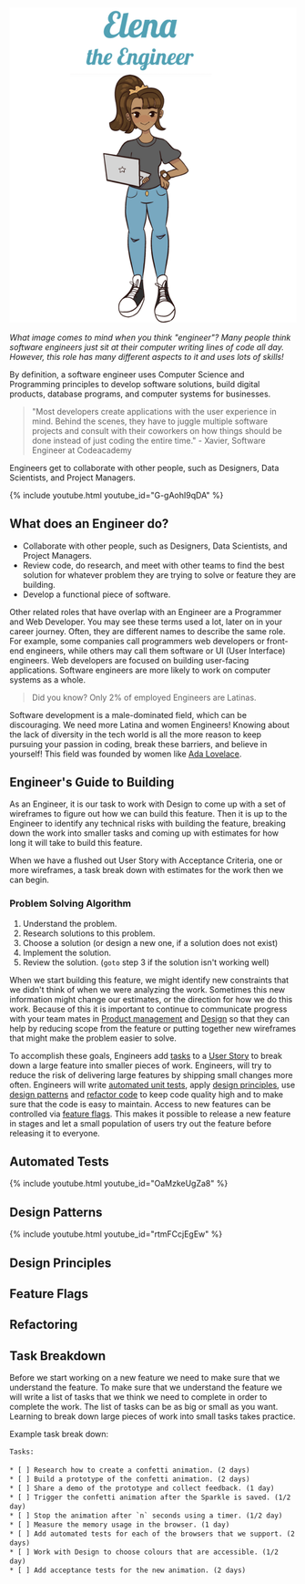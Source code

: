 ![Elena the Engineer](./../assets/images/elena-the-engineer-slim.png)

_What image comes to mind when you think "engineer"? Many people think software engineers just sit at their computer writing lines of code all day. However, this role has many different aspects to it and uses lots of skills!_

By definition, a software engineer uses Computer Science and Programming principles to develop software solutions, build digital products, database programs, and computer systems for businesses.

> "Most developers create applications with the user experience in mind. Behind the scenes, they have to juggle multiple software projects and consult with their coworkers on how things should be done instead of just coding the entire time." - Xavier, Software Engineer at Codeacademy

Engineers get to collaborate with other people, such as Designers, Data Scientists, and Project Managers.

{% include youtube.html youtube_id="G-gAohI9qDA" %}

## What does an Engineer do?

* Collaborate with other people, such as Designers, Data Scientists, and Project Managers.
* Review code, do research, and meet with other teams to find the best solution for whatever problem they are trying to solve or feature they are building.
* Develop a functional piece of software.

Other related roles that have overlap with an Engineer are a Programmer and Web Developer.
You may see these terms used a lot, later on in your career journey.
Often, they are different names to describe the same role.
For example, some companies call programmers web developers or front-end engineers,
while others may call them software or UI (User Interface) engineers.
Web developers are focused on building user-facing applications.
Software engineers are more likely to work on computer systems as a whole.

> Did you know? Only 2% of employed Engineers are Latinas.

Software development is a male-dominated field, which can be discouraging.
We need more Latina and women Engineers! Knowing about the lack of diversity in
the tech world is all the more reason to keep pursuing your passion in coding,
break these barriers, and believe in yourself!
This field was founded by women like [Ada Lovelace][ada].

## Engineer's Guide to Building

As an Engineer, it is our task to work with Design to come up with a set of
wireframes to figure out how we can build this feature. Then it is up to the
Engineer to identify any technical risks with building the feature, breaking
down the work into smaller tasks and coming up with estimates for how long it
will take to build this feature.

When we have a flushed out User Story with Acceptance Criteria, one or more
wireframes, a task break down with estimates for the work then we can begin.

### Problem Solving Algorithm

1. Understand the problem.
1. Research solutions to this problem.
1. Choose a solution (or design a new one, if a solution does not exist)
1. Implement the solution.
1. Review the solution. (`goto` step 3 if the solution isn't working well)

When we start building this feature, we might identify new constraints that we
didn't think of when we were analyzing the work. Sometimes this new information
might change our estimates, or the direction for how we do this work. Because of
this it is important to continue to communicate progress with your team mates in
[Product management][product-manager] and [Design][designer] so that they can help by reducing scope
from the feature or putting together new wireframes that might make the problem
easier to solve.

To accomplish these goals, Engineers add [tasks](#task-breakdown) to a [User Story][user-story]
to break down a large feature into smaller pieces of work. Engineers, will try
to reduce the risk of delivering large features by shipping small changes more
often. Engineers will write [automated unit tests](#automated-tests),
apply [design principles](#design-principles), use [design patterns](#design-patterns)
and [refactor code](#refactoring) to keep code quality high and to make sure that
the code is easy to maintain. Access to new features can be controlled via
[feature flags](#feature-flags). This makes it possible to release a new feature in stages and
let a small population of users try out the feature before releasing it to
everyone.

## Automated Tests

{% include youtube.html youtube_id="OaMzkeUgZa8" %}

## Design Patterns

{% include youtube.html youtube_id="rtmFCcjEgEw" %}

## Design Principles

## Feature Flags

## Refactoring

## Task Breakdown

Before we start working on a new feature we need to make sure that we understand
the feature. To make sure that we understand the feature we will write a list of
tasks that we think we need to complete in order to complete the work. The list
of tasks can be as big or small as you want. Learning to break down large pieces
of work into small tasks takes practice.

Example task break down:

```plaintext
Tasks:

* [ ] Research how to create a confetti animation. (2 days)
* [ ] Build a prototype of the confetti animation. (2 days)
* [ ] Share a demo of the prototype and collect feedback. (1 day)
* [ ] Trigger the confetti animation after the Sparkle is saved. (1/2 day)
* [ ] Stop the animation after `n` seconds using a timer. (1/2 day)
* [ ] Measure the memory usage in the browser. (1 day)
* [ ] Add automated tests for each of the browsers that we support. (2 days)
* [ ] Work with Design to choose colours that are accessible. (1/2 day)
* [ ] Add acceptance tests for the new animation. (2 days)
```

[ada]: ../../../heroes/ada-lovelace.html
[designer]: ./../../roles/designer.html
[product-manager]: ./../../roles/product-manager.html
[user-story]: ./../../roles/product-manager.html#user-stories

